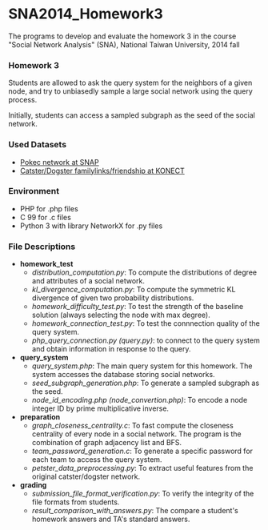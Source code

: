 SNA2014_Homework3
=================

The programs to develop and evaluate the homework 3 in the course "Social Network Analysis" (SNA), National Taiwan University, 2014 fall

### Homework 3

Students are allowed to ask the query system for the neighbors of a given node, and try to unbiasedly sample a large social network using the query process.

Initially, students can access a sampled subgraph as the seed of the social network.

### Used Datasets

- [Pokec network at SNAP](http://snap.stanford.edu/data/soc-pokec.html)
- [Catster/Dogster familylinks/friendship at KONECT](http://konect.uni-koblenz.de/networks/petster-carnivore)

### Environment

- PHP for .php files
- C 99 for .c files
- Python 3 with library NetworkX for .py files

### File Descriptions

- **homework_test**
  - *distribution_computation.py*: To compute the distributions of degree and attributes of a social network.
  - *kl_divergence_computation.py*: To compute the symmetric KL divergence of given two probability distributions.
  - *homework_difficulty_test.py*: To test the strength of the baseline solution (always selecting the node with max degree).
  - *homework_connection_test.py*: To test the connnection quality of the query system.
  - *php_query_connection.py (query.py)*: to connect to the query system and obtain information in response to the query.
- **query_system**
  - *query_system.php*: The main query system for this homework. The system accesses the database storing social networks.
  - *seed_subgraph_generation.php*: To generate a sampled subgraph as the seed.
  - *node_id_encoding.php (node_convertion.php)*: To encode a node integer ID by prime multiplicative inverse.
- **preparation**
  - *graph_closeness_centrality.c*: To fast compute the closeness centrality of every node in a social network. The program is the combination of graph adjacency list and BFS.
  - *team_password_generation.c*: To generate a specific password for each team to access the query system. 
  - *petster_data_preprocessing.py*: To extract useful features from the original catster/dogster network.
- **grading**
  - *submission_file_format_verification.py*: To verify the integrity of the file formats from students.
  - *result_comparison_with_answers.py*: The compare a student's homework answers and TA's standard answers.
